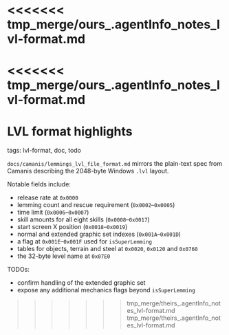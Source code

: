 <<<<<<< tmp_merge/ours_.agentInfo_notes_lvl-format.md
=======
<<<<<<< tmp_merge/ours_.agentInfo_notes_lvl-format.md
=======
# LVL format highlights

tags: lvl-format, doc, todo

`docs/camanis/lemmings_lvl_file_format.md` mirrors the plain-text spec from Camanis describing the 2048-byte Windows `.lvl` layout.

Notable fields include:
- release rate at `0x0000`
- lemming count and rescue requirement (`0x0002`–`0x0005`)
- time limit (`0x0006`–`0x0007`)
- skill amounts for all eight skills (`0x0008`–`0x0017`)
- start screen X position (`0x0018`–`0x0019`)
- normal and extended graphic set indexes (`0x001A`–`0x001D`)
- a flag at `0x001E`–`0x001F` used for `isSuperLemming`
- tables for objects, terrain and steel at `0x0020`, `0x0120` and `0x0760`
- the 32-byte level name at `0x07E0`

TODOs:
- confirm handling of the extended graphic set
- expose any additional mechanics flags beyond `isSuperLemming`
>>>>>>> tmp_merge/theirs_.agentInfo_notes_lvl-format.md
>>>>>>> tmp_merge/theirs_.agentInfo_notes_lvl-format.md
